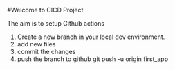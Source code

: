 #Welcome to CICD Project

The aim is to setup Github actions

1. Create a new branch in your local dev environment.
2. add new files
3. commit the changes
4. push the branch to github 
git push -u origin first_app
